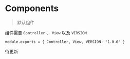 # Components

> 默认组件

组件需要 `Controller` 、 `View` 以及 `VERSION`

`module.exports = { Controller, View, VERSION: "1.0.0" }`


待更新